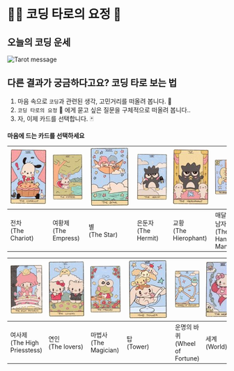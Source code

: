 # 🧑‍💻 코딩 타로의 요정 🧚
## 오늘의 코딩 운세
![Tarot message](https://readme-multilang.vercel.app/api/getimage)

## 다른 결과가 궁금하다고요? 코딩 타로 보는 법
 1. 마음 속으로 `코딩`과 관련된 생각, 고민거리를 떠올려 봅니다. 🧘 
 2. `코딩 타로의 요정` 🧚 에게 묻고 싶은 질문을 구체적으로 떠올려 봅니다..
 3. 자, 이제 카드를 선택합니다. 🃏 

**마음에 드는 카드를 선택하세요**

| [![Chariot](https://raw.githubusercontent.com/Anne-Hyeyeon/readme-multilang/main/img/chariot.jpg)](https://readme-multilang.vercel.app/api/getimage?callback=https://github.com/Anne-Hyeyeon) | [![Empress](https://raw.githubusercontent.com/Anne-Hyeyeon/readme-multilang/main/img/empress.jpg)](https://readme-multilang.vercel.app/api/getimage?callback=https://github.com/Anne-Hyeyeon) | [![star](https://raw.githubusercontent.com/Anne-Hyeyeon/readme-multilang/main/img/star.jpg)](https://readme-multilang.vercel.app/api/getimage?callback=https://github.com/Anne-Hyeyeon) | [![Hermit](https://raw.githubusercontent.com/Anne-Hyeyeon/readme-multilang/main/img/hermit.jpg)](https://readme-multilang.vercel.app/api/getimage?callback=https://github.com/Anne-Hyeyeon) | [![Hierophant](https://raw.githubusercontent.com/Anne-Hyeyeon/readme-multilang/main/img/hierophant.jpg)](https://readme-multilang.vercel.app/api/getimage?callback=https://github.com/Anne-Hyeyeon) | [![The hanged man](https://raw.githubusercontent.com/Anne-Hyeyeon/readme-multilang/main/img/hanged-man.jpg)](https://readme-multilang.vercel.app/api/getimage?callback=https://github.com/Anne-Hyeyeon) |
|---|---|---|---|---|---|
| 전차　　　　　 <br> (The Chariot) | 여황제　　　　 <br> (The Empress) | 별　　　　　　 <br> (The Star) | 은둔자　　　　 <br> (The Hermit) | 교황　　　　　 <br> (The Hierophant) | 매달린 남자　　 <br> (The Hanged Man) |

| [![The high priesstess](https://raw.githubusercontent.com/Anne-Hyeyeon/readme-multilang/main/img/the-high-priesstess.jpg)](https://readme-multilang.vercel.app/api/getimage?callback=https://github.com/Anne-Hyeyeon) | [![The lovers](https://raw.githubusercontent.com/Anne-Hyeyeon/readme-multilang/main/img/the-lovers.jpg)](https://readme-multilang.vercel.app/api/getimage?callback=https://github.com/Anne-Hyeyeon) | [![The magician](https://raw.githubusercontent.com/Anne-Hyeyeon/readme-multilang/main/img/the-magician.jpg)](https://readme-multilang.vercel.app/api/getimage?callback=https://github.com/Anne-Hyeyeon) | [![Tower](https://raw.githubusercontent.com/Anne-Hyeyeon/readme-multilang/main/img/tower.jpg)](https://readme-multilang.vercel.app/api/getimage?callback=https://github.com/Anne-Hyeyeon) | [![Wheel of Fortune](https://raw.githubusercontent.com/Anne-Hyeyeon/readme-multilang/main/img/wheel-of-fortune.jpg)](https://readme-multilang.vercel.app/api/getimage?callback=https://github.com/Anne-Hyeyeon) | [![World](https://raw.githubusercontent.com/Anne-Hyeyeon/readme-multilang/main/img/world.jpg)](https://readme-multilang.vercel.app/api/getimage?callback=https://github.com/Anne-Hyeyeon) |
|---|---|---|---|---|---|
| 여사제　　　　 <br> (The High Priesstess) | 연인　　　　　 <br> (The lovers) | 마법사　　　　 <br> (The Magician) | 탑　　　　　　 <br> (Tower) | 운명의 바퀴　　 <br> (Wheel of Fortune) | 세계　　　　　 <br> (World) |
